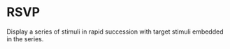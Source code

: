 # RSVP

Display a series of stimuli in rapid succession with target stimuli embedded in the series.

